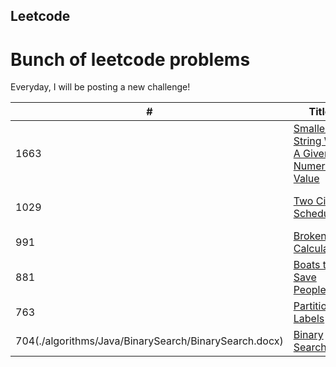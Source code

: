 ## Leetcode
# Bunch of leetcode problems
Everyday, I will be posting a new challenge!

| # | Title | Difficulty | Solution |
|---| ----- | ---------- | -------- |
|1663|[Smallest String With A Given Numeric Value](https://leetcode.com/problems/smallest-string-with-a-given-numeric-value/)|Medium|[Java](./algorithms/Java/SmallestStringWithAGivenNumericValue/SmallestStringWithAGivenNumericValue.java)|
|1029|[Two City Scheduling](https://leetcode.com/problems/two-city-scheduling/)|Medium|[C++](./algorithms/C++/TwoCityScheduling/TwoCityScheduling.cpp), [Java](./algorithms/Java/TwoCityScheduling/TwoCityScheduling.java), [Python3](./algorithms/Python3/TwoCityScheduling/TwoCityScheduling.py)|
|991|[Broken Calculator](https://leetcode.com/problems/broken-calculator/)|Medium|[Java](./algorithms/Java/BrokenCalculator/BrokenCalculator.java)|
|881|[Boats to Save People](https://leetcode.com/problems/boats-to-save-people/)|Medium|[Java](./algorithms/Java/BoatstoSavePeople/BoatstoSavePeople.java)|
|763|[Partition Labels](https://leetcode.com/problems/partition-labels)|Medium|[Java](./algorithms/Java/PartitionLabels/PartitionLabels.java)|
|704(./algorithms/Java/BinarySearch/BinarySearch.docx)|[Binary Search](https://leetcode.com/problems/binary-search/)|Easy|[Java](./algorithms/Java/BinarySearch/BinarySearch.java)|





